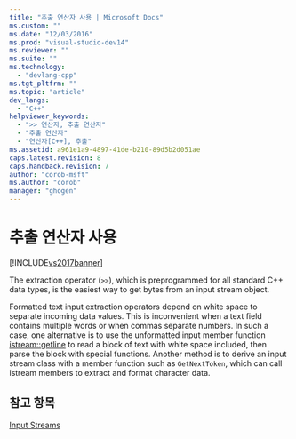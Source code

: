 ```yaml
---
title: "추출 연산자 사용 | Microsoft Docs"
ms.custom: ""
ms.date: "12/03/2016"
ms.prod: "visual-studio-dev14"
ms.reviewer: ""
ms.suite: ""
ms.technology: 
  - "devlang-cpp"
ms.tgt_pltfrm: ""
ms.topic: "article"
dev_langs: 
  - "C++"
helpviewer_keywords: 
  - ">> 연산자, 추출 연산자"
  - "추출 연산자"
  - "연산자[C++], 추출"
ms.assetid: a961e1a9-4897-41de-b210-89d5b2d051ae
caps.latest.revision: 8
caps.handback.revision: 7
author: "corob-msft"
ms.author: "corob"
manager: "ghogen"
---
```

# 추출 연산자 사용
[!INCLUDE[vs2017banner](../assembler/inline/includes/vs2017banner.md)]

The extraction operator \(`>>`\), which is preprogrammed for all standard C\+\+ data types, is the easiest way to get bytes from an input stream object.  
  
 Formatted text input extraction operators depend on white space to separate incoming data values.  This is inconvenient when a text field contains multiple words or when commas separate numbers.  In such a case, one alternative is to use the unformatted input member function [istream::getline](../Topic/basic_istream::getline.md) to read a block of text with white space included, then parse the block with special functions.  Another method is to derive an input stream class with a member function such as `GetNextToken`, which can call istream members to extract and format character data.  
  
## 참고 항목  
 [Input Streams](../standard-library/input-streams.md)